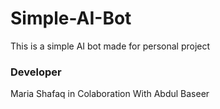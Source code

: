 # Simple-AI-Bot
This is a simple AI bot made for personal project

### Developer
Maria Shafaq in Colaboration With Abdul Baseer
